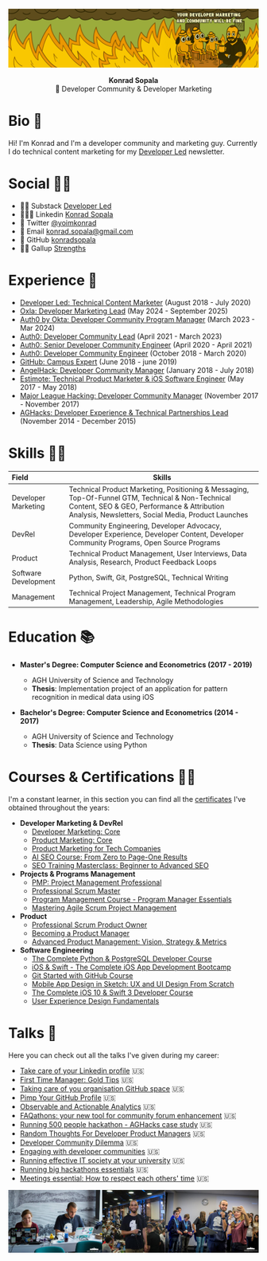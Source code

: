 ![](/Assets/ThisIsFine.png)

<p align="center">
<b> Konrad Sopala </b> <br>
🔧 Developer Community & Developer Marketing <br>
</p>

# Bio 👋

Hi! I'm Konrad and I'm a developer community and marketing guy. Currently I do technical content marketing for my [Developer Led](https://developerled.substack.com/) newsletter.

# Social 🤜🤛

* ✍🏽 Substack [Developer Led](https://developerled.substack.com/)
* 👨🏽‍🎓 Linkedin  [Konrad Sopala](https://www.linkedin.com/in/konradsopala/)
* 🐤 Twitter  [@yoimkonrad](https://x.com/yoimkonrad)
* 📧 Email  [konrad.sopala@gmail.com](konrad.sopala@gmail.com)
* 🐙 GitHub  [konradsopala](https://github.com/konradsopala)
* 💪🏼 Gallup [Strengths](/GallupInstitute/CliftonStrengthsFinder.md)

# Experience 🧓

* [Developer Led: Technical Content Marketer](https://developerled.substack.com/) (August 2018 - July 2020) <br>
* [Oxla: Developer Marketing Lead](https://www.oxla.com/) (May 2024 - September 2025) <br>
* [Auth0 by Okta: Developer Community Program Manager](https://auth0.com/) (March 2023 - Mar 2024) <br>
* [Auth0: Developer Community Lead](https://auth0.com/) (April 2021 - March 2023) <br>
* [Auth0: Senior Developer Community Engineer](https://auth0.com/) (April 2020 - April 2021) <br>
* [Auth0: Developer Community Engineer](https://auth0.com/) (October 2018 - March 2020) <br>
* [GitHub: Campus Expert](https://githubcampus.expert/) (June 2018 - june 2019) <br>
* [AngelHack: Developer Community Manager](https://angelhack.com/) (January 2018 - July 2018) <br>
* [Estimote: Technical Product Marketer & iOS Software Engineer](https://estimote.com/) (May 2017 - May 2018) <br>
* [Major League Hacking: Developer Community Manager](https://mlh.io/) (November 2017 - November 2017) <br>
* [AGHacks: Developer Experience & Technical Partnerships Lead](https://www.facebook.com/AGHacks/?locale=pl_PL) (November 2014 - December 2015) <br>

# Skills 🙅‍♂️

|         Field                 | Skills                                                                                                                                                                                                 |
|:------------------------------|--------------------------------------------------------------------------------------------------------------------------------------------------------------------------------------------------------|
|   Developer Marketing         | Technical Product Marketing, Positioning & Messaging, Top-Of-Funnel GTM, Technical & Non-Technical Content, SEO & GEO, Performance & Attribution Analysis, Newsletters, Social Media, Product Launches |
|        DevRel                 | Community Engineering, Developer Advocacy, Developer Experience, Developer Content, Developer Community Programs, Open Source Programs                                                                 |
|        Product                | Technical Product Management,  User Interviews, Data Analysis, Research, Product Feedback Loops                                                                                                        |
|     Software Development      | Python, Swift, Git, PostgreSQL, Technical Writing                                                                                                                                                      |
|      Management               | Technical Project Management, Technical Program Management, Leadership, Agile Methodologies                                                                                                            |

# Education 📚

* **Master's Degree: Computer Science and Econometrics (2017 - 2019)**
    * AGH University of Science and Technology
    * **Thesis**: Implementation project of an application for pattern recognition in medical data using iOS

* **Bachelor's Degree: Computer Science and Econometrics (2014 - 2017)**
    * AGH University of Science and Technology
    * **Thesis**: Data Science using Python

# Courses & Certifications 👨‍🏫

I'm a constant learner, in this section you can find all the [certificates](/Certificates) I've obtained throughout the years:

* **Developer Marketing & DevRel**
   * [Developer Marketing: Core](/Certificates/ProductMarketingAlliance/DeveloperMarketingCore.pdf)
   * [Product Marketing: Core](/Certificates/ProductMarketingAlliance/ProductMarketingCore.pdf)
   * [Product Marketing for Tech Companies](/Certificates/Udemy/ProductMarketingManagement.pdf)
   * [AI SEO Course: From Zero to Page-One Results](/Certificates/Udemy/AISEOCourse.pdf)
   * [SEO Training Masterclass: Beginner to Advanced SEO](/Certificates/Udemy/SEOTrainingMasterclass.pdf)
* **Projects & Programs Management**
   * [PMP: Project Management Professional](/Certificates/PMI/PMPCertification.pdf)
   * [Professional Scrum Master](/Certificates/Scrum.org/ProfessionalScrumMasterKonradSopala.pdf)
   * [Program Management Course - Program Manager Essentials](/Certificates/Udemy/ProgramManagementCourse.pdf)
   * [Mastering Agile Scrum Project Management](/Certificates/Udemy/AgileScrumProjectManagementCertificate.pdf)
* **Product**
   * [Professional Scrum Product Owner](Certificates/Scrum.org/ProfessionalProductownerKonradSopala.pdf)
   * [Becoming a Product Manager](/Certificates/Udemy/ProductManagerCourse.pdf)
   * [Advanced Product Management: Vision, Strategy & Metrics](/Certificates/Udemy/VisionStrategyMetricsForProductManagers.pdf)
* **Software Engineering**
   * [The Complete Python & PostgreSQL Developer Course](/Certificates/Udemy/CompletePythonPostgreSQLCertificate.pdf)
   * [iOS & Swift - The Complete iOS App Development Bootcamp](/Certificates/Udemy/CompleteiOSBootcamp.pdf)
   * [Git Started with GitHub Course](/Certificates/Udemy/GitStartedWithGitHubCertificate.pdf)
   * [Mobile App Design in Sketch: UX and UI Design From Scratch](/Certificates/Udemy/SketchCertificate.pdf)
   * [The Complete iOS 10 & Swift 3 Developer Course](/Certificates/Udemy/iOSDeveloperCertificate.pdf)
   * [User Experience Design Fundamentals](/Certificates/Udemy/UserExperienceFundamentalsCertificate.pdf)

# Talks 🎤

Here you can check out all the talks I've given during my career:

* [Take care of your Linkedin profile](/Presentations/TakeCareOfYourLinkedinLProfile.pdf) 🇺🇸<br>
* [First Time Manager: Gold Tips](/Presentations/FirstTimeManager.pdf) 🇺🇸<br>
* [Taking care of you organisation GitHub space](/Presentations/CompanyGitHubSpace.pdf) 🇺🇸<br>
* [Pimp Your GitHub Profile](/Presentations/PimpYourGitHubProfile.pdf) 🇺🇸<br>
* [Observable and Actionable Analytics](/Presentations/ObservableAndActionableAnalytics.pdf) 🇺🇸<br>
* [FAQathons: your new tool for community forum enhancement](/Presentations/FAQathons.pdf) 🇺🇸<br>
* [Running 500 people hackathon - AGHacks case study](/Presentations/Running500peoplehackathon.pdf) 🇺🇸<br>
* [Random Thoughts For Developer Product Managers](/Presentations/RandomThoughtsForDeveloperProductManagers.pdf) 🇺🇸<br>
* [Developer Community Dilemma](/Presentations/DeveloperCommunityDilemma.pdf) 🇺🇸<br>
* [Engaging with developer communities](/Presentations/EngagingWithDeveloperCommunity.pdf) 🇺🇸<br>
* [Running effective IT society at your university](/Presentations/GitHubCampusExpertsPresentation.pdf) 🇺🇸<br>
* [Running big hackathons essentials](/Presentations/RunningBigHackathons.pdf) 🇺🇸<br>
* [Meetings essential: How to respect each others' time](/Presentations/MeetingsEssentials.pdf) 🇺🇸<br>

![](/Assets/CoverBottom.png)
